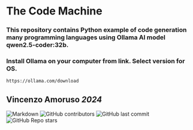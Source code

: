 # The Code Machine

### This repository contains Python example of code generation many programming languages using Ollama AI model **qwen2.5-coder:32b**.

### Install Ollama on your computer from link. Select version for OS. 
    https://ollama.com/download

<h2 align="left">Vincenzo Amoruso <cite>2024</cite></h2>

![Markdown](https://img.shields.io/badge/markdown-%23000000.svg?style=flat=markdown&logoColor=white) ![GitHub contributors](https://img.shields.io/github/contributors/vamoruso/TheCodeMachine?style=flat) ![GitHub last commit](https://img.shields.io/github/last-commit/vamoruso/TheCodeMachine?style=flat)  ![GitHub Repo stars](https://img.shields.io/github/stars/vamoruso/TheCodeMachine?style=social)  
